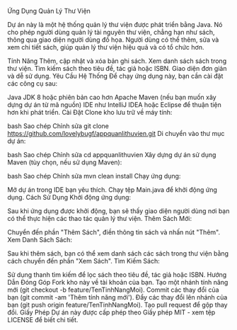 Ứng Dụng Quản Lý Thư Viện





Dự án này là một hệ thống quản lý thư viện được phát triển bằng Java. Nó cho phép người dùng quản lý tài nguyên thư viện, chẳng hạn như sách, thông qua giao diện người dùng đồ họa. Người dùng có thể thêm, sửa và xem chi tiết sách, giúp quản lý thư viện hiệu quả và có tổ chức hơn.

Tính Năng
Thêm, cập nhật và xóa bản ghi sách.
Xem danh sách sách trong thư viện.
Tìm kiếm sách theo tiêu đề, tác giả hoặc ISBN.
Giao diện đơn giản và dễ sử dụng.
Yêu Cầu Hệ Thống
Để chạy ứng dụng này, bạn cần cài đặt các công cụ sau:

Java JDK 8 hoặc phiên bản cao hơn
Apache Maven (nếu bạn muốn xây dựng dự án từ mã nguồn)
IDE như IntelliJ IDEA hoặc Eclipse để thuận tiện hơn khi phát triển.
Cài Đặt
Clone kho lưu trữ về máy tính:

bash
Sao chép
Chỉnh sửa
git clone https://github.com/lovelybugf/appquanlithuvien.git
Di chuyển vào thư mục dự án:

bash
Sao chép
Chỉnh sửa
cd appquanlithuvien
Xây dựng dự án sử dụng Maven (tùy chọn, nếu sử dụng Maven):

bash
Sao chép
Chỉnh sửa
mvn clean install
Chạy ứng dụng:

Mở dự án trong IDE bạn yêu thích.
Chạy tệp Main.java để khởi động ứng dụng.
Cách Sử Dụng
Khởi động ứng dụng:

Sau khi ứng dụng được khởi động, bạn sẽ thấy giao diện người dùng nơi bạn có thể thực hiện các thao tác quản lý thư viện.
Thêm Sách Mới:

Chuyển đến phần "Thêm Sách", điền thông tin sách và nhấn nút "Thêm".
Xem Danh Sách Sách:

Sau khi thêm sách, bạn có thể xem danh sách các sách trong thư viện bằng cách chuyển đến phần "Xem Sách".
Tìm Kiếm Sách:

Sử dụng thanh tìm kiếm để lọc sách theo tiêu đề, tác giả hoặc ISBN.
Hướng Dẫn Đóng Góp
Fork kho này về tài khoản của bạn.
Tạo một nhánh tính năng mới (git checkout -b feature/TenTinhNangMoi).
Commit các thay đổi của bạn (git commit -am 'Thêm tính năng mới').
Đẩy các thay đổi lên nhánh của bạn (git push origin feature/TenTinhNangMoi).
Tạo pull request để gộp thay đổi.
Giấy Phép
Dự án này được cấp phép theo Giấy phép MIT - xem tệp LICENSE để biết chi tiết.

